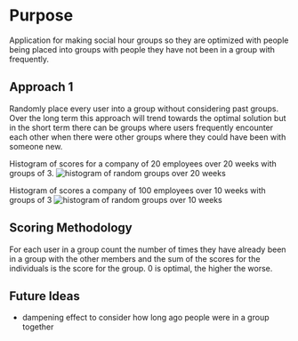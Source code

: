 # Purpose
Application for making social hour groups so they are optimized with people being placed into groups with people they have not been in a group with frequently.

## Approach 1
Randomly place every user into a group without considering past groups.
Over the long term this approach will trend towards the optimal solution but in the short term there can be groups where users frequently encounter each other when there were other groups where they could have been with someone new.

Histogram of scores for a company of 20 employees over 20 weeks with groups of 3.
![histogram of random groups over 20 weeks](https://i.postimg.cc/8PkC4y3p/Screen_Shot_2018-10-10_at_7.23.41_PM.png)

Histogram of scores a company of 100 employees over 10 weeks with groups of 3
![histogram of random groups over 10 weeks](https://i.postimg.cc/CKbYSDtr/Screen_Shot_2018-10-10_at_7.26.33_PM.png)

## Scoring Methodology
For each user in a group count the number of times they have already been in a group with the other members and the sum of the scores for the individuals is the score for the group. 0 is optimal, the higher the worse.



## Future Ideas
* dampening effect to consider how long ago people were in a group together